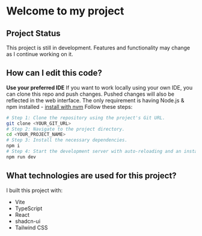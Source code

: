 # Welcome to my project

## Project Status
This project is still in development. Features and functionality may change as I continue working on it.
## How can I edit this code?
**Use your preferred IDE**
If you want to work locally using your own IDE, you can clone this repo and push changes. Pushed changes will also be reflected in the web interface.
The only requirement is having Node.js & npm installed - [install with nvm](https://github.com/nvm-sh/nvm#installing-and-updating)
Follow these steps:
```sh
# Step 1: Clone the repository using the project's Git URL.
git clone <YOUR_GIT_URL>
# Step 2: Navigate to the project directory.
cd <YOUR_PROJECT_NAME>
# Step 3: Install the necessary dependencies.
npm i
# Step 4: Start the development server with auto-reloading and an instant preview.
npm run dev
```
## What technologies are used for this project?
I built this project with:
- Vite
- TypeScript
- React
- shadcn-ui
- Tailwind CSS
